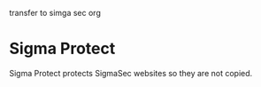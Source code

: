 transfer to simga sec org
# Sigma Protect
Sigma Protect protects SigmaSec websites so they are not copied.
